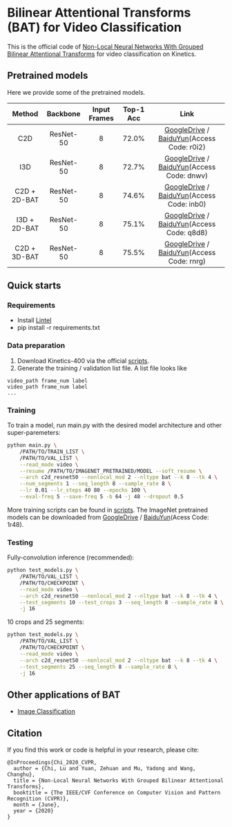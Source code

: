 # Bilinear Attentional Transforms (BAT) for Video Classification

This is the official code of [Non-Local Neural Networks With Grouped Bilinear Attentional Transforms](http://openaccess.thecvf.com/content_CVPR_2020/html/Chi_Non-Local_Neural_Networks_With_Grouped_Bilinear_Attentional_Transforms_CVPR_2020_paper.html) for video classification on Kinetics.

## Pretrained models
Here we provide some of the pretrained models.

| Method | Backbone | Input Frames |Top-1 Acc| Link |
| :--: | :--: | :--: | :--: | :--: |
| C2D | ResNet-50 | 8 | 72.0% | [GoogleDrive](https://drive.google.com/file/d/1lH38bk2B8MVGS57uBVRJ4VP5OXMDVIvK/view?usp=sharing) / [BaiduYun](https://pan.baidu.com/s/1iqCYbl_7A659NEVpHz8cSQ)(Access Code: r0i2) |
| I3D | ResNet-50 | 8 | 72.7% | [GoogleDrive](https://drive.google.com/file/d/1LEc3X5sghJ0gDHHI30nolEFolY_C-Mzd/view?usp=sharing) / [BaiduYun](https://pan.baidu.com/s/1AJKmk9K5Jh5SzR45Y9jMfQ)(Access Code: dnwv) |
| C2D + 2D-BAT | ResNet-50 | 8 | 74.6% | [GoogleDrive](https://drive.google.com/file/d/15k2Qf2NPn9TWAH3CZwAtDMuCwgvfpw0i/view?usp=sharing) / [BaiduYun](https://pan.baidu.com/s/1u-hTUNGBg2bGs4fBhEw66w)(Access Code: inb0) |
| I3D + 2D-BAT | ResNet-50 | 8 | 75.1% | [GoogleDrive](https://drive.google.com/file/d/1RsexL9jE3-34CLo4ZK80gg2HZz1XcARo/view?usp=sharing) / [BaiduYun](https://pan.baidu.com/s/1vpkaAqphLu8cQVS1n9t7SA)(Access Code: q8d8) |
| C2D + 3D-BAT | ResNet-50 | 8 | 75.5% | [GoogleDrive](https://drive.google.com/file/d/1N1aTylbo2XkIeA7pGGo3E5FQNBAJCmy0/view?usp=sharing) / [BaiduYun](https://pan.baidu.com/s/1Kh0uhxTJiLDpe5juGtT93Q)(Access Code: rnrg) |

## Quick starts

### Requirements

- Install [Lintel](https://github.com/dukebw/lintel)
- pip install -r requirements.txt

### Data preparation
1. Download Kinetics-400 via the official [scripts](https://github.com/activitynet/ActivityNet/tree/master/Crawler/Kinetics).
2. Generate the training / validation list file. A list file looks like
```
video_path frame_num label
video_path frame_num label
...
```

### Training

To train a model, run main.py with the desired model architecture and other super-paremeters:

```bash
python main.py \
    /PATH/TO/TRAIN_LIST \
    /PATH/TO/VAL_LIST \
    --read_mode video \
    --resume /PATH/TO/IMAGENET_PRETRAINED/MODEL --soft_resume \
    --arch c2d_resnet50 --nonlocal_mod 2 --nltype bat --k 8 --tk 4 \
    --num_segments 1 --seq_length 8 --sample_rate 8 \
    --lr 0.01 --lr_steps 40 80 --epochs 100 \
    --eval-freq 5 --save-freq 5 -b 64 -j 48 --dropout 0.5
```

More training scripts can be found in [scripts](scripts). The ImageNet pretrained models can be downloaded from [GoogleDrive](https://drive.google.com/drive/folders/1KOOyftAAtP4YnCoZUdxel3LAjFdijqHv?usp=sharing) / [BaiduYun](https://pan.baidu.com/s/1Y_YtsE9DlFTq9JppKXXXPg)(Acess Code: 1r48).

### Testing

Fully-convolution inference (recommended):
```bash
python test_models.py \
    /PATH/TO/VAL_LIST \
    /PATH/TO/CHECKPOINT \
    --read_mode video \
    --arch c2d_resnet50 --nonlocal_mod 2 --nltype bat --k 8 --tk 4 \
    --test_segments 10 --test_crops 3 --seq_length 8 --sample_rate 8 \
    -j 16
```

10 crops and 25 segments:
```bash
python test_models.py \
    /PATH/TO/VAL_LIST \
    /PATH/TO/CHECKPOINT \
    --read_mode video \
    --arch c2d_resnet50 --nonlocal_mod 2 --nltype bat --k 8 --tk 4 \
    --test_segments 25 --seq_length 8 --sample_rate 8 \
    -j 16
```

## Other applications of BAT
* [Image Classification]()

## Citation
If you find this work or code is helpful in your research, please cite:
````
@InProceedings{Chi_2020_CVPR,
  author = {Chi, Lu and Yuan, Zehuan and Mu, Yadong and Wang, Changhu},
  title = {Non-Local Neural Networks With Grouped Bilinear Attentional Transforms},
  booktitle = {The IEEE/CVF Conference on Computer Vision and Pattern Recognition (CVPR)},
  month = {June},
  year = {2020}
}
````